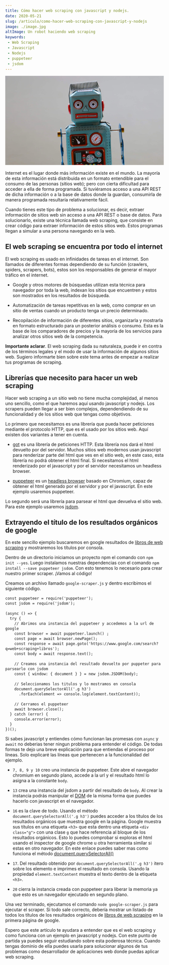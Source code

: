 ```yaml
---
title: Cómo hacer web scraping con javascript y nodejs.
date: 2020-05-21
slug: /articulo/como-hacer-web-scraping-con-javascript-y-nodejs
image: ./image.jpg
altImage: Un robot haciendo web scraping
keywords: 
 - Web Scraping
 - Javascript
 - Nodejs
 - puppeteer
 - jsdom
---
```

![Un robot haciendo web scraping](./image.jpg)

Internet es el lugar donde más información existe en el mundo. La mayoría de esta información está distribuida en un formato entendible para el consumo de las personas (sitios web); pero con cierta dificultad para acceder a ella de forma programada. Si tuviéramos acceso a una API REST de dicha información o a la base de datos donde la guardan, consumirla de manera programada resultaría relativamente fácil.

Cuando tienes este tipo de problema a solucionar, es decir, extraer información de sitios web sin acceso a una API REST o base de datos. Para solucionarlo, existe una técnica llamada web scraping, que consiste en crear código para extraer información de estos sitios web. Estos programas llegan a simular a una persona navegando en la web.

## El web scraping se encuentra por todo el internet

El web scraping es usado en infinidades de tareas en el internet. Son llamados de diferentes formas dependiendo de su función (crawlers, spiders, scrapers, bots), estos son los responsables de generar el mayor tráfico en el internet.

- Google y otros motores de búsquedas utilizan esta técnica para navegador por toda la web, indexan los sitios que encuentren y estos son mostrados en los resultados de búsqueda.

- Automatización de tareas repetitivas en la web, como comprar en un sitio de ventas cuando un producto tenga un precio determinado.

- Recopilación de información de diferentes sitios, organizarla y mostrarla en formato estructurado para un posterior análisis o consumo. Esta es la base de los comparadores de precios y la mayoría de los servicios para analizar otros sitios web de la competencia.

**Importante aclarar**. El web scraping dada su naturaleza, puede ir en contra de los términos legales y el modo de usar la información de algunos sitios web. Sugiero informarte bien sobre este tema antes de empezar a realizar tus programas de scraping.

## Librerías que necesito para hacer un web scraping

Hacer web scraping a un sitio web no tiene mucha complejidad, al menos uno sencillo, como el que haremos aquí usando javascript y nodejs. Los scrapers pueden llegar a ser bien complejos, dependendiendo de su funcionalidad y de los sitios web que tengas como objetivos.

Lo primero que necesitamos es una librería que pueda hacer peticiones mediante el protocolo HTTP, que es el usado por los sitios web. Aquí existen dos variantes a tener en cuenta.

- [got](https://www.npmjs.com/package/got) es una librería de peticiones HTTP. Esta librería nos dará el html devuelto por del servidor. Muchos sitios web modernos usan javascript para renderizar parte del html que ves en el sitio web, en este caso, esta librería no podrá obtener el html final. Si necesitamos el html renderizado por el javascript y por el servidor necesitamos un headless browser.

- [puppeteer](https://www.npmjs.com/package/puppeteer) es un [headless browser](https://es.wikipedia.org/wiki/Navegador_sin_interfaz_gr%C3%A1fica) basado en Chromium, capaz de obtener el html generado por el servidor y por el javascript. En este ejemplo usaremos puppeteer.

Lo segundo será una librería para parsear el html que devuelva el sitio web. Para este ejemplo usaremos [jsdom](https://www.npmjs.com/package/jsdom).

## Extrayendo el título de los resultados orgánicos de google

En este sencillo ejemplo buscaremos en google resultados de [libros de web scraping](https://www.google.com/search?q=web+scraping+libros) y mostraremos los títulos por consola.

Dentro de un directorio iniciamos un proyecto npm el comando con `npm init --yes`. Luego instalamos nuestras dependencias con el comando `npm install --save puppeteer jsdom`. Con esto tenemos lo necesario para crear nuestro primer scraper. ¡Vamos al código!

Creamos un archivo llamado `google-scraper.js` y dentro escribimos el siguiente código.

``` javascript{numberLines: true}
const puppeteer = require('puppeteer');
const jsdom = require('jsdom');

(async () => {
  try {
    // Abrimos una instancia del puppeteer y accedemos a la url de google
    const browser = await puppeteer.launch() ;
    const page = await browser.newPage();
    const response = await page.goto('https://www.google.com/search?q=web+scraping+libros');
    const body = await response.text();

    // Creamos una instancia del resultado devuelto por puppeter para parsearlo con jsdom
    const { window: { document } } = new jsdom.JSDOM(body);

    // Seleccionamos los titulos y lo mostramos en consola
    document.querySelectorAll('.g h3')
      .forEach(element => console.log(element.textContent));

    // Cerramos el puppeteer
    await browser.close();
  } catch (error) {
    console.error(error);
  }
})();
```

Si sabes javascript y entiendes cómo funcionan las promesas con `async` y `await` no deberias tener ningun problema para entender el código. De todas formas te dejo una breve explicación para que entiendas el proceso por líneas. Solo explicaré las líneas que pertenecen a la funcionalidad del ejemplo.

- `7, 8, 9 y 10` creo una instancia de puppeteer. Este abre el navegador chromium en segundo plano, accede a la url y el resultado html lo asigna a la constante `body`.

- `13` crea una instancia del jsdom a partir del resultado de `body`. Al crear la instancia podrás manipular el [DOM](https://es.wikipedia.org/wiki/Document_Object_Model) de la misma forma que puedes hacerlo con javascript en el navegador.

- `16` es la clave de todo. Usando el método `document.querySelectorAll('.g h3')` puedes acceder a los títulos de los resultados orgánicos que muestra google en la página. Google muestra sus títulos en una etiqueta `<h3>` que esta dentro una etiqueta `<div class="g">` con una clase `g` que hace referencia al bloque de los resultados orgánicos. Esto lo puedes comprobar si exploras el html usando el inspector de google chrome u otra herramienta similar si estas en otro navegador. En este enlace puedes saber mas como funciona el método [document.querySelectorAll()](https://developer.mozilla.org/es/docs/Web/API/Document/querySelector)

- `17`. Del resultado obtenido por `document.querySelectorAll('.g h3')` itero sobre los elemento e imprimes el resultado en consola. Usando la propiedad `element.textContent` muestra el texto dentro de la etiqueta `<h3>`.

- `20` cierra la instancia creada con puppeteer para liberar la memoria ya que esto es un navegador ejecutado en segundo plano.

Una vez terminado, ejecutamos el comando `node google-scraper.js` para ejecutar el scraper. Si todo sale correcto, debería mostrar un listado de todos los títulos de los resultados orgánicos de [libros de web scraping](https://www.google.com/search?q=web+scraping+libros) en la primera página de google.

Espero que este artículo te ayudara a entender que es el web scraping y como funciona con un ejemplo en javascript y nodejs. Con este punto de partida ya puedes seguir estudiando sobre esta poderosa técnica. Cuando tengas dominio de ella puedes usarla para solucionar algunos de tus problemas como desarrollador de aplicaciones web donde puedas aplicar web scraping.
